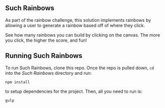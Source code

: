 ## Such Rainbows

As part of the rainbow challenge, this solution implements rainbows by allowing a user to generate a rainbow based off of where they click.

See how many rainbows you can build by clicking on the canvas. The more you click, the higher the score, and fun!

## Running Such Rainbows
To run Such Rainbows, clone this repo. Once the repo is pulled down, `cd` into the *Such Rainbows* directory and run:
```
npm install
```
to setup dependencies for the project. Then, all you need to run is:
```
gulp
```
